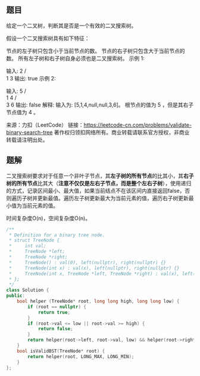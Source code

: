 ## 题目

给定一个二叉树，判断其是否是一个有效的二叉搜索树。

假设一个二叉搜索树具有如下特征：

节点的左子树只包含小于当前节点的数。
节点的右子树只包含大于当前节点的数。
所有左子树和右子树自身必须也是二叉搜索树。
示例 1:

输入:
    2
   / \
  1   3
输出: true
示例 2:

输入:
    5
   / \
  1   4
     / \
    3   6
输出: false
解释: 输入为: [5,1,4,null,null,3,6]。
     根节点的值为 5 ，但是其右子节点值为 4 。

来源：力扣（LeetCode）
链接：https://leetcode-cn.com/problems/validate-binary-search-tree
著作权归领扣网络所有。商业转载请联系官方授权，非商业转载请注明出处。

## 题解

二叉搜索树要求对于任意一个非叶子节点，其**左子树的所有节点**的比其小，其**右子树的所有节点**比其大（**注意不仅仅是左右子节点，而是整个左右子树**），使用递归的方式，记录区间最小、最大值，如果当前结点不在该区间内直接返回false，否则遍历子树并更新最值。遍历左子树更新最大为当前元素的值，遍历右子树更新最小值为当前元素的值。

时间复杂度O(n)，空间复杂度O(n)。

```c++
/**
 * Definition for a binary tree node.
 * struct TreeNode {
 *     int val;
 *     TreeNode *left;
 *     TreeNode *right;
 *     TreeNode() : val(0), left(nullptr), right(nullptr) {}
 *     TreeNode(int x) : val(x), left(nullptr), right(nullptr) {}
 *     TreeNode(int x, TreeNode *left, TreeNode *right) : val(x), left(left), right(right) {}
 * };
 */
class Solution {
public:
    bool helper (TreeNode* root, long long high, long long low) {
        if (root == nullptr) {
            return true;
        }
        if (root->val <= low || root->val >= high) {
            return false;
        }
        return helper(root->left, root->val, low) && helper(root->right, high, root->val);
    }
    bool isValidBST(TreeNode* root) {
        return helper(root, LONG_MAX, LONG_MIN);
    }
};
```

